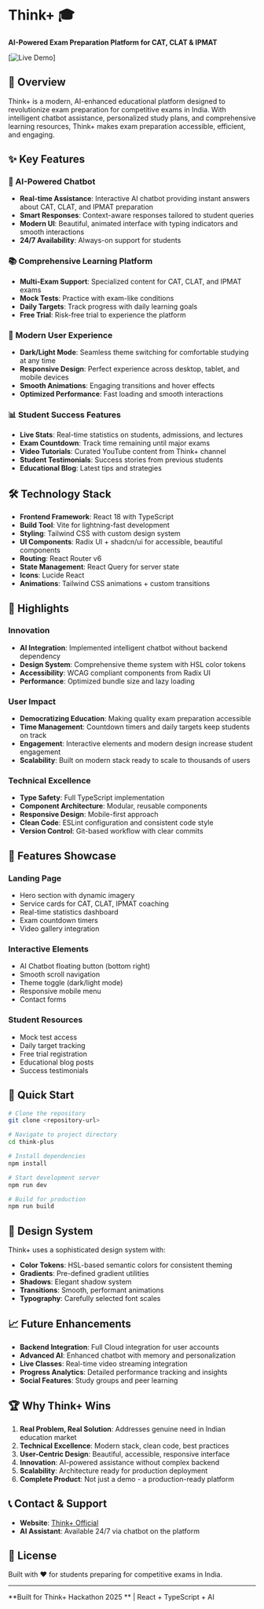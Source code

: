 # Think+ 🎓

**AI-Powered Exam Preparation Platform for CAT, CLAT & IPMAT**

[![Live Demo](https://img.shields.io/badge/Demo-Live-success)]

## 🚀 Overview

Think+ is a modern, AI-enhanced educational platform designed to revolutionize exam preparation for competitive exams in India. With intelligent chatbot assistance, personalized study plans, and comprehensive learning resources, Think+ makes exam preparation accessible, efficient, and engaging.

## ✨ Key Features

### 🤖 AI-Powered Chatbot
- **Real-time Assistance**: Interactive AI chatbot providing instant answers about CAT, CLAT, and IPMAT preparation
- **Smart Responses**: Context-aware responses tailored to student queries
- **Modern UI**: Beautiful, animated interface with typing indicators and smooth interactions
- **24/7 Availability**: Always-on support for students

### 📚 Comprehensive Learning Platform
- **Multi-Exam Support**: Specialized content for CAT, CLAT, and IPMAT exams
- **Mock Tests**: Practice with exam-like conditions
- **Daily Targets**: Track progress with daily learning goals
- **Free Trial**: Risk-free trial to experience the platform

### 🎨 Modern User Experience
- **Dark/Light Mode**: Seamless theme switching for comfortable studying at any time
- **Responsive Design**: Perfect experience across desktop, tablet, and mobile devices
- **Smooth Animations**: Engaging transitions and hover effects
- **Optimized Performance**: Fast loading and smooth interactions

### 📊 Student Success Features
- **Live Stats**: Real-time statistics on students, admissions, and lectures
- **Exam Countdown**: Track time remaining until major exams
- **Video Tutorials**: Curated YouTube content from Think+ channel
- **Student Testimonials**: Success stories from previous students
- **Educational Blog**: Latest tips and strategies

## 🛠️ Technology Stack

- **Frontend Framework**: React 18 with TypeScript
- **Build Tool**: Vite for lightning-fast development
- **Styling**: Tailwind CSS with custom design system
- **UI Components**: Radix UI + shadcn/ui for accessible, beautiful components
- **Routing**: React Router v6
- **State Management**: React Query for server state
- **Icons**: Lucide React
- **Animations**: Tailwind CSS animations + custom transitions

## 🎯 Highlights

### Innovation
- **AI Integration**: Implemented intelligent chatbot without backend dependency
- **Design System**: Comprehensive theme system with HSL color tokens
- **Accessibility**: WCAG compliant components from Radix UI
- **Performance**: Optimized bundle size and lazy loading

### User Impact
- **Democratizing Education**: Making quality exam preparation accessible
- **Time Management**: Countdown timers and daily targets keep students on track
- **Engagement**: Interactive elements and modern design increase student engagement
- **Scalability**: Built on modern stack ready to scale to thousands of users

### Technical Excellence
- **Type Safety**: Full TypeScript implementation
- **Component Architecture**: Modular, reusable components
- **Responsive Design**: Mobile-first approach
- **Clean Code**: ESLint configuration and consistent code style
- **Version Control**: Git-based workflow with clear commits

## 📱 Features Showcase

### Landing Page
- Hero section with dynamic imagery
- Service cards for CAT, CLAT, IPMAT coaching
- Real-time statistics dashboard
- Exam countdown timers
- Video gallery integration

### Interactive Elements
- AI Chatbot floating button (bottom right)
- Smooth scroll navigation
- Theme toggle (dark/light mode)
- Responsive mobile menu
- Contact forms

### Student Resources
- Mock test access
- Daily target tracking
- Free trial registration
- Educational blog posts
- Success testimonials

## 🚀 Quick Start

```bash
# Clone the repository
git clone <repository-url>

# Navigate to project directory
cd think-plus

# Install dependencies
npm install

# Start development server
npm run dev

# Build for production
npm run build
```

## 🎨 Design System

Think+ uses a sophisticated design system with:
- **Color Tokens**: HSL-based semantic colors for consistent theming
- **Gradients**: Pre-defined gradient utilities
- **Shadows**: Elegant shadow system
- **Transitions**: Smooth, performant animations
- **Typography**: Carefully selected font scales

## 📈 Future Enhancements

- **Backend Integration**: Full Cloud integration for user accounts
- **Advanced AI**: Enhanced chatbot with memory and personalization
- **Live Classes**: Real-time video streaming integration
- **Progress Analytics**: Detailed performance tracking and insights
- **Social Features**: Study groups and peer learning

## 🏆 Why Think+ Wins

1. **Real Problem, Real Solution**: Addresses genuine need in Indian education market
2. **Technical Excellence**: Modern stack, clean code, best practices
3. **User-Centric Design**: Beautiful, accessible, responsive interface
4. **Innovation**: AI-powered assistance without complex backend
5. **Scalability**: Architecture ready for production deployment
6. **Complete Product**: Not just a demo - a production-ready platform

## 📞 Contact & Support

- **Website**: [Think+ Official](https://lovable.dev/projects/c5c69ec2-fa70-4c80-9f79-9dd3e5815dd9)
- **AI Assistant**: Available 24/7 via chatbot on the platform

## 📄 License

Built with ❤️ for students preparing for competitive exams in India.

---

**Built for Think+ Hackathon 2025 ** | React + TypeScript + AI
